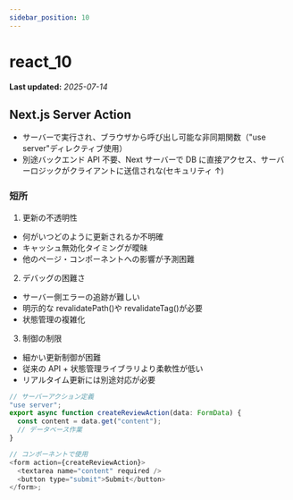 ```yaml
---
sidebar_position: 10
---
```


# react_10

**Last updated:** _2025-07-14_

## Next.js Server Action

- サーバーで実行され、ブラウザから呼び出し可能な非同期関数（"use server"ディレクティブ使用）
- 別途バックエンド API 不要、Next サーバーで DB に直接アクセス、サーバーロジックがクライアントに送信されな(セキュリティ ↑)

### 短所

1. 更新の不透明性

- 何がいつどのように更新されるか不明確
- キャッシュ無効化タイミングが曖昧
- 他のページ・コンポーネントへの影響が予測困難

2. デバッグの困難さ

- サーバー側エラーの追跡が難しい
- 明示的な revalidatePath()や revalidateTag()が必要
- 状態管理の複雑化

3. 制御の制限

- 細かい更新制御が困難
- 従来の API + 状態管理ライブラリより柔軟性が低い
- リアルタイム更新には別途対応が必要

```javascript
// サーバーアクション定義
"use server";
export async function createReviewAction(data: FormData) {
  const content = data.get("content");
  // データベース作業
}

// コンポーネントで使用
<form action={createReviewAction}>
  <textarea name="content" required />
  <button type="submit">Submit</button>
</form>;
```
